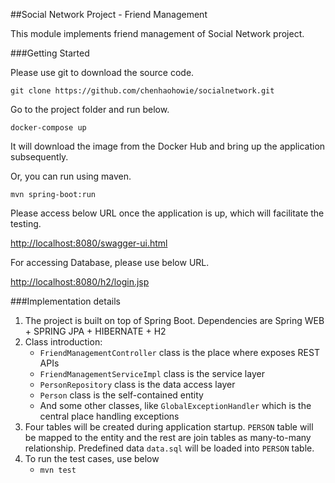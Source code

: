 ##Social Network Project - Friend Management

This module implements friend management of Social Network project.

###Getting Started

Please use git to download the source code.

```git clone https://github.com/chenhaohowie/socialnetwork.git```

Go to the project folder and run below.

```docker-compose up```

It will download the image from the Docker Hub and bring up the application subsequently.

Or, you can run using maven.

```mvn spring-boot:run```

Please access below URL once the application is up, which will facilitate the testing.

<http://localhost:8080/swagger-ui.html>

For accessing Database, please use below URL.

<http://localhost:8080/h2/login.jsp>

###Implementation details

1. The project is built on top of Spring Boot. Dependencies are Spring WEB + SPRING JPA + HIBERNATE + H2
2. Class introduction:
    * `FriendManagementController` class is the place where exposes REST APIs
    * `FriendManagementServiceImpl` class is the service layer
    * `PersonRepository` class is the data access layer
    * `Person` class is the self-contained entity
    * And some other classes, like `GlobalExceptionHandler` which is the central place handling exceptions
3. Four tables will be created during application startup. `PERSON` table will be mapped to the entity and the rest are join tables as many-to-many relationship. Predefined data `data.sql` will be loaded into `PERSON` table.
4. To run the test cases, use below
    * `mvn test`